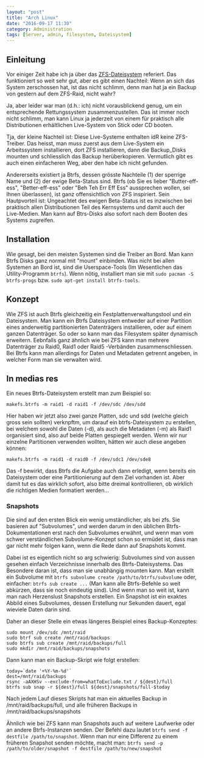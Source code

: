 ```yaml
---
layout: "post"
title: "Arch Linux"
date: "2016-09-17 11:30"
category: Administration
tags: [Server, admin, filesystem, Dateisystem]
---
```


## Einleitung

Vor einiger Zeit habe ich ja über das [ZFS-Dateisystem](/2015/08/zfs) referiert. Das funktioniert so weit sehr gut, aber es
gibt einen Nachteil: Wenn an sich das System zerschossen hat, ist das nicht schlimm, denn man hat ja ein Backup von gestern auf
dem ZFS-Raid, nicht wahr?

Ja, aber leider war man (d.h.: ich) nicht vorausblickend genug, um ein entsprechende Rettungssystem zusammenzustellen. Das ist immer noch nicht schlimm,
man kann Linux ja jederzeit von einem für praktisch alle Distributionen erhältlichen Live-System von Stick oder CD booten.

Tja, der kleine Nachteil ist: Diese Live-Systeme enthalten idR keine ZFS-Treiber. Das heisst, man muss zuerst aus dem Live-System ein Arbeitssystem installieren, dort ZFS installieren, dann die Backup_Disks mounten und schliesslich das Backup herüberkopieren.
Vermutlich gibt es auch einen einfacheren Weg, aber den habe ich nicht gefunden.

Andererseits existiert ja Btrfs, dessen grösste Nachteile (1) der sperrige Name und (2) der ewige Beta-Status sind. Btrfs (ob Sie es lieber "Butter-eff-ess", "Better-eff-ess" oder "Beh Teh Err Eff Ess" aussprechen wollen, sei Ihnen überlassen), ist ganz offensichtlich von ZFS inspiriert. Sein Hautpvorteil ist: Ungeachtet des ewigen Beta-Status ist es inzwischen bei praktisch allen Distributionen Teil des Kernsystems und damit auch der Live-Medien. Man kann auf Btrs-Disks also sofort nach dem Booten des Systems zugreifen.

## Installation

Wie gesagt, bei den meisten Systemen sind die Treiber an Bord. Man kann Btrfs Disks ganz normal mit "mount" einbinden. Was nicht bei allen Systemen an Bord ist, sind die Userspace-Tools (Im Wesentlichen das Utility-Programm `btrfs`). Wenn nötig, installiert man sie mit `sudo pacman -S btrfs-progs` bzw. `sudo apt-get install btrfs-tools`.

## Konzept

Wie ZFS ist auch Btrfs gleichzeitig ein Festplattenverwaltungstool und ein Dateisystem. Man kann ein Btrfs Dateisystem entweder auf einer Partition eines anderweitig partitionierten Datenträgers installieren, oder auf einem ganzen Datenträger. So oder so kann man das Filesystem später dynamisch erweitern.
Eebnfalls ganz ähnlich wie bei ZFS kann man mehrere Datenträger zu Raid0, Raid1 oder Raid5 -Verbänden zusammenschliessen. Bei Btrfs kann man allerdings for Daten und Metadaten getrennt angeben, in welcher Form man sie verwalten wird.

## In medias res

Ein neues Btrfs-Dateisystem erstellt man zum Beispiel so:

    makefs.btrfs -m raid1 -d raid1 -f /dev/sdc /dev/sdd

Hier haben wir jetzt also zwei ganze Platten, sdc und sdd (welche gleich gross sein sollten) verknpftm, um darauf ein btrfs-Dateisystem zu erstellen,
bei welchem sowohl die Daten (-d), als auch die Metadaten (-m) als Raid1 organisiert sind, also auf beide Platten gespiegelt werden. Wenn wir nur einzelne Partitionen verwenden wollten, hätten wir auch diese angeben können:

    makefs.btrfs -m raid1 -d raid0 -f /dev/sdc1 /dev/sde8

Das -f bewirkt, dass Btrfs die Aufgabe auch dann erledigt, wenn bereits ein Dateisystem oder eine Partitionierung auf dem Ziel vorhanden ist. Aber
damit tut es das wirklich sofort, also bitte dreimal kontrollieren, ob wirklich die richtigen Medien formatiert werden...

### Snapshots

Die sind auf den ersten Blick ein wenig umständlicher, als bei zfs. Sie basieren auf "Subvolumes", und werden darum in den üblichen Btrfs-Dokumentationen erst nach den Subvolumes erwähnt, und wenn man vom schwer verständlichen Subvolume-Konzept schon so ermüdet ist, dass man gar nicht mehr folgen kann, wenn die Rede dann auf Snapshots kommt.

Dabei ist es eigentlich nicht so arg schwierig: Subvolumes sind von aussen gesehen einfach Verzeichnisse innerhalb des Btrfs-Dateisystems. Das Besondere daran ist, dass man sie unabhängig mounten kann. Man erstellt ein Subvolume mit `btrfs subvolume create /path/to/btrfs/subvolume` oder, einfacher: `btrfs sub create ...` (Man kann alle Btrfs-Befehle so weit abkürzen, dass sie noch eindeutig sind). Und wenn man so weit ist, kann man nach Herzenslust Snapshots erstellen.
Ein Snapshot ist ein exaktes Abbild eines Subvolumes, dessen Erstellung nur Sekunden dauert, egal wieviele Daten darin sind.

Daher an dieser Stelle ein etwas längeres Beispiel eines Backup-Konzeptes:

    sudo mount /dev/sdc /mnt/raid
    sudo btrf sub create /mnt/raid/backups
    sudo btrfs sub create /mnt/raid/backups/full
    sudo mkdir /mnt/raid/backups/snapshots

Dann kann man ein Backup-Skript wie folgt erstellen:

    today=`date '+%Y-%m-%d'`
    dest=/mnt/raid/backups
    rsync -aAXHSv --exclude-from=whatToExclude.txt / ${dest}/full
    btrfs sub snap -r ${dest}/full ${dest}/snapshots/full-$today

Nach jedem Lauf dieses Skripts hat man ein aktuelles Backup in /mnt/raid/backups/full, und alle früheren Backups in
/mnt/raid/backups/snapshots

Ähnlich wie bei ZFS kann man Snapshots auch auf weitere Laufwerke oder an andere Btrfs-Instanzen senden. Der Befehl dazu lautet
`btrfs send -f destfile /path/to/snapshot`. Wenn man nur eine Differenz zu einem früheren Snapshot senden möchte, macht man:
`btrfs send -p /path/to/older/snapshot -f destfile /path/to/new/snapshot`
